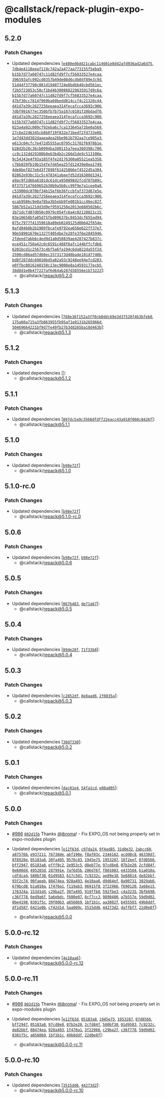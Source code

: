 # @callstack/repack-plugin-expo-modules

## 5.2.0

### Patch Changes

- Updated dependencies [[`e480ed6dd21cabc114601e8d42afd936ad2a6d75`](https://github.com/callstack/repack/commit/e480ed6dd21cabc114601e8d42afd936ad2a6d75), [`7db4e4118eeaf119c742a2a477aa773155f5eba9`](https://github.com/callstack/repack/commit/7db4e4118eeaf119c742a2a477aa773155f5eba9), [`b15b7d77a60747c11d82fd9f7cf56833527e4caa`](https://github.com/callstack/repack/commit/b15b7d77a60747c11d82fd9f7cf56833527e4caa), [`396593afc992cd0357b49de08d6cdb0df89e3c9d`](https://github.com/callstack/repack/commit/396593afc992cd0357b49de08d6cdb0df89e3c9d), [`51d44f37790c081d19407724e6bdbb40cbd561ec`](https://github.com/callstack/repack/commit/51d44f37790c081d19407724e6bdbb40cbd561ec), [`f2b5f23853c58cf1bd4b300888229635917d9c6a`](https://github.com/callstack/repack/commit/f2b5f23853c58cf1bd4b300888229635917d9c6a), [`b15b7d77a60747c11d82fd9f7cf56833527e4caa`](https://github.com/callstack/repack/commit/b15b7d77a60747c11d82fd9f7cf56833527e4caa), [`47bf30cc7814f969ba69bedd814ccf4c21320c44`](https://github.com/callstack/repack/commit/47bf30cc7814f969ba69bedd814ccf4c21320c44), [`d41d7a39c2627256eeaea314fecafcca3692c906`](https://github.com/callstack/repack/commit/d41d7a39c2627256eeaea314fecafcca3692c906), [`7dbf991677ec350bfb7b75a187c0101f20bdadf0`](https://github.com/callstack/repack/commit/7dbf991677ec350bfb7b75a187c0101f20bdadf0), [`d41d7a39c2627256eeaea314fecafcca3692c906`](https://github.com/callstack/repack/commit/d41d7a39c2627256eeaea314fecafcca3692c906), [`b15b7d77a60747c11d82fd9f7cf56833527e4caa`](https://github.com/callstack/repack/commit/b15b7d77a60747c11d82fd9f7cf56833527e4caa), [`023a4a92c009cf92eba6c7ca133645a72be0a569`](https://github.com/callstack/repack/commit/023a4a92c009cf92eba6c7ca133645a72be0a569), [`27c6e2246345cb8b0f19f832e71bedf2fd733e08`](https://github.com/callstack/repack/commit/27c6e2246345cb8b0f19f832e71bedf2fd733e08), [`1e7d43dd302daaea4ea26be9b1b792aa7ce905a3`](https://github.com/callstack/repack/commit/1e7d43dd302daaea4ea26be9b1b792aa7ce905a3), [`e613c04cfc7e472d5555ac0795c31702f6978b1e`](https://github.com/callstack/repack/commit/e613c04cfc7e472d5555ac0795c31702f6978b1e), [`b28d2b20c36cb0994ba300115a7eea360398c700`](https://github.com/callstack/repack/commit/b28d2b20c36cb0994ba300115a7eea360398c700), [`cc9c132dd29380b8e63b4b2c266d1de9c513100e`](https://github.com/callstack/repack/commit/cc9c132dd29380b8e63b4b2c266d1de9c513100e), [`9c54343e4f93a185f4fe2d176360a05521ea5358`](https://github.com/callstack/repack/commit/9c54343e4f93a185f4fe2d176360a05521ea5358), [`c7bb829fb19b154fe7d45ea25fd12439e0ea1749`](https://github.com/callstack/repack/commit/c7bb829fb19b154fe7d45ea25fd12439e0ea1749), [`4de8bef827e6d3f7898f61425866ef4522d5a304`](https://github.com/callstack/repack/commit/4de8bef827e6d3f7898f61425866ef4522d5a304), [`02862e93bc31c5c478341abeefd52d16388d1341`](https://github.com/callstack/repack/commit/02862e93bc31c5c478341abeefd52d16388d1341), [`a9ac9f2d66a8101dc61dca950898d2fcd707b89c`](https://github.com/callstack/repack/commit/a9ac9f2d66a8101dc61dca950898d2fcd707b89c), [`0f3757147669652b30b9a5b0cc99f9e7a1cee0a8`](https://github.com/callstack/repack/commit/0f3757147669652b30b9a5b0cc99f9e7a1cee0a8), [`c53900dc070bf34b15ef6b36fccbfaf373d67e5e`](https://github.com/callstack/repack/commit/c53900dc070bf34b15ef6b36fccbfaf373d67e5e), [`d41d7a39c2627256eeaea314fecafcca3692c906`](https://github.com/callstack/repack/commit/d41d7a39c2627256eeaea314fecafcca3692c906), [`ecab9586c9e0af8ba3b5ebb9fe001b1cc46ec82f`](https://github.com/callstack/repack/commit/ecab9586c9e0af8ba3b5ebb9fe001b1cc46ec82f), [`5867b52a121dd3d9ef9591258e2013e660502b6c`](https://github.com/callstack/repack/commit/5867b52a121dd3d9ef9591258e2013e660502b6c), [`1b71dcfd87d050c0979c054fc6a4c02128821c15`](https://github.com/callstack/repack/commit/1b71dcfd87d050c0979c054fc6a4c02128821c15), [`03e10658bfa05d75fbd096376c8453dcf655ad94`](https://github.com/callstack/repack/commit/03e10658bfa05d75fbd096376c8453dcf655ad94), [`075c7977f41359618a89eb0249125d0b642f654e`](https://github.com/callstack/repack/commit/075c7977f41359618a89eb0249125d0b642f654e), [`0afd84b8b2b1909fbcafe9792ea656e622ff37e7`](https://github.com/callstack/repack/commit/0afd84b8b2b1909fbcafe9792ea656e622ff37e7), [`90e58901670e1327f4054be7e20fe3f6e2845946`](https://github.com/callstack/repack/commit/90e58901670e1327f4054be7e20fe3f6e2845946), [`2fdeed7abb6c4ed9d1a0d58839ae4287427b837c`](https://github.com/callstack/repack/commit/2fdeed7abb6c4ed9d1a0d58839ae4287427b837c), [`ece451c750a42c0c6591c488f6afc144bffcfdb8`](https://github.com/callstack/repack/commit/ece451c750a42c0c6591c488f6afc144bffcfdb8), [`6201bcd1c25673c4bf5a6fa194c6da022da55f2d`](https://github.com/callstack/repack/commit/6201bcd1c25673c4bf5a6fa194c6da022da55f2d), [`2590cd86ad57d68ec1573173d48ba4e101d7740b`](https://github.com/callstack/repack/commit/2590cd86ad57d68ec1573173d48ba4e101d7740b), [`bd8f287ddc69010bd5a02a93c9248ee94efcd283`](https://github.com/callstack/repack/commit/bd8f287ddc69010bd5a02a93c9248ee94efcd283), [`e0ffbc0816240150c13ec9008e8a14593177ecb5`](https://github.com/callstack/repack/commit/e0ffbc0816240150c13ec9008e8a14593177ecb5), [`38d8d1e0b477227af6d64ab287d38556e1b73222`](https://github.com/callstack/repack/commit/38d8d1e0b477227af6d64ab287d38556e1b73222)]:
  - @callstack/repack@5.2.0

## 5.1.3

### Patch Changes

- Updated dependencies [[`768e36f152a3ff0cb0ddc69e3d37520f4b3bfeb0`](https://github.com/callstack/repack/commit/768e36f152a3ff0cb0ddc69e3d37520f4b3bfeb0), [`175a60a715a3fb863955fb95af1e0131b265966d`](https://github.com/callstack/repack/commit/175a60a715a3fb863955fb95af1e0131b265966d), [`50469664221bf9d7fe49fb27b3dd265ba18d463b`](https://github.com/callstack/repack/commit/50469664221bf9d7fe49fb27b3dd265ba18d463b)]:
  - @callstack/repack@5.1.3

## 5.1.2

### Patch Changes

- Updated dependencies []:
  - @callstack/repack@5.1.2

## 5.1.1

### Patch Changes

- Updated dependencies [[`897dc5a9c3568dfdff22eacc43a918f060c8426f`](https://github.com/callstack/repack/commit/897dc5a9c3568dfdff22eacc43a918f060c8426f)]:
  - @callstack/repack@5.1.1

## 5.1.0

### Patch Changes

- Updated dependencies [[`b98e72f`](https://github.com/callstack/repack/commit/b98e72fda05f3f4dcdab0430165a4cdf698dd584)]
  - @callstack/repack@5.1.0

## 5.1.0-rc.0

### Patch Changes

- Updated dependencies [[`b98e72f`](https://github.com/callstack/repack/commit/b98e72fda05f3f4dcdab0430165a4cdf698dd584)]
  - @callstack/repack@5.1.0-rc.0

## 5.0.6

### Patch Changes

- Updated dependencies [[`b98e72f`](https://github.com/callstack/repack/commit/b98e72fda05f3f4dcdab0430165a4cdf698dd584), [`b98e72f`](https://github.com/callstack/repack/commit/b98e72fda05f3f4dcdab0430165a4cdf698dd584)]:
  - @callstack/repack@5.0.6

## 5.0.5

### Patch Changes

- Updated dependencies [[`067b483`](https://github.com/callstack/repack/commit/067b4835f337e1f9edc20cb0e22e20c22726ae2e), [`de71a67`](https://github.com/callstack/repack/commit/de71a6746f9019cf48d9ce6b81968ea39cd12f20)]:
  - @callstack/repack@5.0.5

## 5.0.4

### Patch Changes

- Updated dependencies [[`89de28f`](https://github.com/callstack/repack/commit/89de28f60638f365cfaff196cc0e68053228326a), [`71f33b8`](https://github.com/callstack/repack/commit/71f33b86dd086daef4cd086510832b0313cf28d2)]:
  - @callstack/repack@5.0.4

## 5.0.3

### Patch Changes

- Updated dependencies [[`c2852df`](https://github.com/callstack/repack/commit/c2852dfb261b0321e7fb6a12bdfc6f1ef7e479d2), [`8e8aad6`](https://github.com/callstack/repack/commit/8e8aad6cfe0669ef01d7071e86a680a498e1b811), [`2f0835a`](https://github.com/callstack/repack/commit/2f0835a64740a570e1fb82c23d0a08fb789a7489)]:
  - @callstack/repack@5.0.3

## 5.0.2

### Patch Changes

- Updated dependencies [[`30d7330`](https://github.com/callstack/repack/commit/30d73301971ee27efabd7e8c8d9549dd94b38b69)]:
  - @callstack/repack@5.0.2

## 5.0.1

### Patch Changes

- Updated dependencies [[`dac01e4`](https://github.com/callstack/repack/commit/dac01e41d539f19fe9ab8800288eadb361444ed0), [`54fa1cd`](https://github.com/callstack/repack/commit/54fa1cdb0a2e09c8de476290beacedbf3a5f7d85), [`e08a805`](https://github.com/callstack/repack/commit/e08a805a2190d33fb605c5603759245ff9d965a2)]:
  - @callstack/repack@5.0.1

## 5.0.0

### Patch Changes

- [#986](https://github.com/callstack/repack/pull/986) [`802d15b`](https://github.com/callstack/repack/commit/802d15b7836782007258c85e4591b30350a0e888) Thanks [@jbroma](https://github.com/jbroma)! - Fix EXPO_OS not being properly set in expo-modules plugin

- Updated dependencies [[`e12f63d`](https://github.com/callstack/repack/commit/e12f63d1ca1cc54f28015b390ea4cef92af429b1), [`c97da24`](https://github.com/callstack/repack/commit/c97da241876ec8dbe6c2d206590d697f429e86b4), [`9f4ad85`](https://github.com/callstack/repack/commit/9f4ad85648f02a127113e7c56d726a923cc0dc12), [`31d0e32`](https://github.com/callstack/repack/commit/31d0e32e6a4b9aa9d9d0fbd3f1ddd18e95a16757), [`2abcc60`](https://github.com/callstack/repack/commit/2abcc6060764501f6076bfb196e0b1e84f7af326), [`a87576b`](https://github.com/callstack/repack/commit/a87576b90e3dcad62d5f126ec22f7a867aab35ef), [`e937211`](https://github.com/callstack/repack/commit/e93721194e3d8eae64fa5da6f5e296378ad407e9), [`76738de`](https://github.com/callstack/repack/commit/76738de12fdf29f5af78aaa23f03337c33c7926a), [`abf190e`](https://github.com/callstack/repack/commit/abf190e7e2571b3ef66cba9d26dd65d1548e4ab7), [`f8af03c`](https://github.com/callstack/repack/commit/f8af03cd231c3d95a92099719d827e368f707b5c), [`2344162`](https://github.com/callstack/repack/commit/23441620335e91382dda01d0cc06278efede45cf), [`acdd0c8`](https://github.com/callstack/repack/commit/acdd0c801ab611a25164fce5302e20e61ae25292), [`46330d7`](https://github.com/callstack/repack/commit/46330d70db99a372046baf8ee4565e4a21e5b4f3), [`8f8928e`](https://github.com/callstack/repack/commit/8f8928ea9cd5b0713bfddb1e4c3e0df670e21000), [`05183a8`](https://github.com/callstack/repack/commit/05183a8644e4f1c0d7f8b9261192dcb72231c267), [`30fa495`](https://github.com/callstack/repack/commit/30fa4955008460fc94926a8d2cefb2efbd198cb5), [`9570c83`](https://github.com/callstack/repack/commit/9570c83918348a38f2fd01385755e9da0ef6fc08), [`1945e75`](https://github.com/callstack/repack/commit/1945e75eeb126f8d5bef318cf9571c420f7b3406), [`1953287`](https://github.com/callstack/repack/commit/19532876fb8bfbf271db552d983f12e5c26fc58a), [`18f2eef`](https://github.com/callstack/repack/commit/18f2eef7dbb2a79e709c1810c69a34b0a0fe9004), [`07d0566`](https://github.com/callstack/repack/commit/07d05663b9b758001e390635f75097b85a8b2436), [`bff2947`](https://github.com/callstack/repack/commit/bff2947dfad5dcd23d39dbdcfcb455529934d967), [`05183a8`](https://github.com/callstack/repack/commit/05183a8644e4f1c0d7f8b9261192dcb72231c267), [`efff0c2`](https://github.com/callstack/repack/commit/efff0c29801db04eddbbc8f3776cb3e56457f585), [`2e953c5`](https://github.com/callstack/repack/commit/2e953c56157dad3e131be25e2eeb93ddf60919ed), [`d8eb77e`](https://github.com/callstack/repack/commit/d8eb77e1ebade637d96e44a8b8f3bf0eaf00846b), [`97cd8e8`](https://github.com/callstack/repack/commit/97cd8e85146ad2dbc8110952c1447884a84194fc), [`07b2e20`](https://github.com/callstack/repack/commit/07b2e2059487f0b6962b05016e7f1453ba35c379), [`2cfd84f`](https://github.com/callstack/repack/commit/2cfd84f8bcf6e7c241aab3e24cde97e7e85afbc5), [`0e600d4`](https://github.com/callstack/repack/commit/0e600d4d8df577622ba8cbc49ff1ef80f257620d), [`495203d`](https://github.com/callstack/repack/commit/495203dc3a1d219aea623afe99912957d8f0e0a1), [`287991e`](https://github.com/callstack/repack/commit/287991eb002725f78c23aafe89131fcadb8edaf1), [`7af6d5b`](https://github.com/callstack/repack/commit/7af6d5bad8288ea58dd246243fe96439709cbe97), [`206d76f`](https://github.com/callstack/repack/commit/206d76f30a4858680839fa53b9f8a3a2070ed9f8), [`f801083`](https://github.com/callstack/repack/commit/f801083f7ba616e77fa77c1c6321875de6886388), [`e433584`](https://github.com/callstack/repack/commit/e4335840a4b1ed59affc89375988ba6a9db57891), [`b1a010a`](https://github.com/callstack/repack/commit/b1a010a7dd8af5612759e134249ae0587e42aef7), [`cdfdca4`](https://github.com/callstack/repack/commit/cdfdca4aa481020d4b2cbd260297e39984384d1c), [`580bf30`](https://github.com/callstack/repack/commit/580bf306ba9f9cd1d3dfed0227aad64abd1c3752), [`01d9583`](https://github.com/callstack/repack/commit/01d9583cada929a16b6d40c6476f0508847b0fff), [`617c501`](https://github.com/callstack/repack/commit/617c5018e1f2b0520f6f978b2c1440239196f662), [`7c9232c`](https://github.com/callstack/repack/commit/7c9232c0dfbd5ab35277262037bb8a356db448d8), [`ae89e38`](https://github.com/callstack/repack/commit/ae89e38fd13fab7c133f8e1c68bc7f02f5cdf04d), [`5e68814`](https://github.com/callstack/repack/commit/5e688146c2da861d5fcf0e647e0a1e386f38a4cf), [`de82bbf`](https://github.com/callstack/repack/commit/de82bbf232331666e7739adc8a5e69133dde2e3e), [`93f2c74`](https://github.com/callstack/repack/commit/93f2c745092ae83e31bc1ac9fe5c89a5b64c495f), [`90faeeb`](https://github.com/callstack/repack/commit/90faeeb7d6be9ddf5aa74c9552df01ec58d5372c), [`88474ea`](https://github.com/callstack/repack/commit/88474ea1d52267df6a7187c280b793f516ffdfb0), [`928a493`](https://github.com/callstack/repack/commit/928a493ead0f77cab7f1031e2df0b63f8ed65137), [`4e10aa6`](https://github.com/callstack/repack/commit/4e10aa6a0c198823bf1b682d9d2e87c39657ac65), [`d9d64ef`](https://github.com/callstack/repack/commit/d9d64ef6438e75086bd970cd600e936e46e7962f), [`8a90731`](https://github.com/callstack/repack/commit/8a9073146c6541ed374541b9bcf9ebe3c4f70e9a), [`3029ab6`](https://github.com/callstack/repack/commit/3029ab6d48312a51c19a257c11fcd02016a44af3), [`679bcd8`](https://github.com/callstack/repack/commit/679bcd8917aca587c36d550101e9dd9578e1e172), [`b1a010a`](https://github.com/callstack/repack/commit/b1a010a7dd8af5612759e134249ae0587e42aef7), [`1f470a1`](https://github.com/callstack/repack/commit/1f470a11e93f8af22badbafc47256db3a32ecac8), [`f119ab3`](https://github.com/callstack/repack/commit/f119ab3eb94eff9d2cc1aec8fcf9f835c3025abc), [`96915f8`](https://github.com/callstack/repack/commit/96915f80b08e474127271475d132644efeab4bee), [`3f22966`](https://github.com/callstack/repack/commit/3f22966db4ce43f89d7e544d1a24234ed117480d), [`f690120`](https://github.com/callstack/repack/commit/f69012062335824521a332233f0de6fae5d14ca2), [`3a68e15`](https://github.com/callstack/repack/commit/3a68e157a6a5e07dc2e0003ead02b8f965fd3d49), [`176324a`](https://github.com/callstack/repack/commit/176324a8d09d34dd1fbc68e0e227640834138f5a), [`153d1d4`](https://github.com/callstack/repack/commit/153d1d4513498a85ccc7303222455c3372108406), [`c29ba2f`](https://github.com/callstack/repack/commit/c29ba2f616328d34670f661336d3c43b4ca2ef3e), [`30fa495`](https://github.com/callstack/repack/commit/30fa4955008460fc94926a8d2cefb2efbd198cb5), [`919ffb8`](https://github.com/callstack/repack/commit/919ffb869588cef0eb120e5195d16952e0e45808), [`592fbe3`](https://github.com/callstack/repack/commit/592fbe3fe8eeeeb856d260c3106f5f6cd6eeaef8), [`c4a3235`](https://github.com/callstack/repack/commit/c4a32354feaccdfda8570b6a065dc6f7a6b9f6d0), [`3bfb690`](https://github.com/callstack/repack/commit/3bfb6909d7363787bbfd1584e1749b4ff516aa92), [`c36f778`](https://github.com/callstack/repack/commit/c36f77838d59f0692171f7114ac68fa11e4a3100), [`6ed9a6f`](https://github.com/callstack/repack/commit/6ed9a6fcb40ba946b39dfe1d302ad2ebf9dffacf), [`5a6ebdc`](https://github.com/callstack/repack/commit/5a6ebdcaf0687bd6da9d2907638cd219daabcf39), [`f600e07`](https://github.com/callstack/repack/commit/f600e075645c5f310abe67591cbdf11221944cba), [`8cf7cc3`](https://github.com/callstack/repack/commit/8cf7cc3622ad85cf093005c5c55c8dd63940a57b), [`9890400`](https://github.com/callstack/repack/commit/9890400fe5ac750698ceb3eaf72e0b3a86ae4a73), [`a7b557e`](https://github.com/callstack/repack/commit/a7b557ed162166d9bc152b06d8be3169a0a2a176), [`59d9d02`](https://github.com/callstack/repack/commit/59d9d02ecabf5caffa87c748aa0b92191d0f4e84), [`0be4198`](https://github.com/callstack/repack/commit/0be41980f2431d2a534e501062b10a08d3901f78), [`8301f5c`](https://github.com/callstack/repack/commit/8301f5c77d7e75c155cbb427b4ac380565e946f7), [`39f80b3`](https://github.com/callstack/repack/commit/39f80b3661a348b9d778f76af2848ed615582d23), [`a8560b9`](https://github.com/callstack/repack/commit/a8560b988cb2adfd8e23fcfdcdc783b860b07c8a), [`1bf1b1c`](https://github.com/callstack/repack/commit/1bf1b1cb830008167bce913745dade8186281608), [`aa3802f`](https://github.com/callstack/repack/commit/aa3802f8a9a06c3cbcaa932ea45cf27f2a523927), [`b455503`](https://github.com/callstack/repack/commit/b4555030b7827e14084db282accd138945d532c5), [`49b8ddf`](https://github.com/callstack/repack/commit/49b8ddf1e58f0e59e8801692249e2a24df37cdf4), [`df1d587`](https://github.com/callstack/repack/commit/df1d587115abb61a7168d02d04e451ee3f8066de), [`6421e0b`](https://github.com/callstack/repack/commit/6421e0b9b5a91116bad280bae9462f6974f66caa), [`cf42d14`](https://github.com/callstack/repack/commit/cf42d149ca1ccb8caae9085ab7710ff7b603a9d0), [`5aa009c`](https://github.com/callstack/repack/commit/5aa009c9ea1fada2572813effc0d88499a509c0f), [`3515dd6`](https://github.com/callstack/repack/commit/3515dd689f78f26215d4a4ee9b46a432fad1e8cc), [`44273d2`](https://github.com/callstack/repack/commit/44273d2d064ed91f6e6a4ce7dc8c56d8c7de1b88), [`daffbf7`](https://github.com/callstack/repack/commit/daffbf72088ba666d956e35a265546a89ee84f42), [`22d0e8f`](https://github.com/callstack/repack/commit/22d0e8faaeae221ace87f01a5fca639b4524fcbf)]:
  - @callstack/repack@5.0.0

## 5.0.0-rc.12

### Patch Changes

- Updated dependencies [[`4e10aa6`](https://github.com/callstack/repack/commit/4e10aa6a0c198823bf1b682d9d2e87c39657ac65)]:
  - @callstack/repack@5.0.0-rc.12

## 5.0.0-rc.11

### Patch Changes

- [#986](https://github.com/callstack/repack/pull/986) [`802d15b`](https://github.com/callstack/repack/commit/802d15b7836782007258c85e4591b30350a0e888) Thanks [@jbroma](https://github.com/jbroma)! - Fix EXPO_OS not being properly set in expo-modules plugin

- Updated dependencies [[`e12f63d`](https://github.com/callstack/repack/commit/e12f63d1ca1cc54f28015b390ea4cef92af429b1), [`05183a8`](https://github.com/callstack/repack/commit/05183a8644e4f1c0d7f8b9261192dcb72231c267), [`1945e75`](https://github.com/callstack/repack/commit/1945e75eeb126f8d5bef318cf9571c420f7b3406), [`1953287`](https://github.com/callstack/repack/commit/19532876fb8bfbf271db552d983f12e5c26fc58a), [`07d0566`](https://github.com/callstack/repack/commit/07d05663b9b758001e390635f75097b85a8b2436), [`bff2947`](https://github.com/callstack/repack/commit/bff2947dfad5dcd23d39dbdcfcb455529934d967), [`05183a8`](https://github.com/callstack/repack/commit/05183a8644e4f1c0d7f8b9261192dcb72231c267), [`97cd8e8`](https://github.com/callstack/repack/commit/97cd8e85146ad2dbc8110952c1447884a84194fc), [`07b2e20`](https://github.com/callstack/repack/commit/07b2e2059487f0b6962b05016e7f1453ba35c379), [`2cfd84f`](https://github.com/callstack/repack/commit/2cfd84f8bcf6e7c241aab3e24cde97e7e85afbc5), [`580bf30`](https://github.com/callstack/repack/commit/580bf306ba9f9cd1d3dfed0227aad64abd1c3752), [`01d9583`](https://github.com/callstack/repack/commit/01d9583cada929a16b6d40c6476f0508847b0fff), [`7c9232c`](https://github.com/callstack/repack/commit/7c9232c0dfbd5ab35277262037bb8a356db448d8), [`de82bbf`](https://github.com/callstack/repack/commit/de82bbf232331666e7739adc8a5e69133dde2e3e), [`88474ea`](https://github.com/callstack/repack/commit/88474ea1d52267df6a7187c280b793f516ffdfb0), [`928a493`](https://github.com/callstack/repack/commit/928a493ead0f77cab7f1031e2df0b63f8ed65137), [`1f470a1`](https://github.com/callstack/repack/commit/1f470a11e93f8af22badbafc47256db3a32ecac8), [`3f22966`](https://github.com/callstack/repack/commit/3f22966db4ce43f89d7e544d1a24234ed117480d), [`c29ba2f`](https://github.com/callstack/repack/commit/c29ba2f616328d34670f661336d3c43b4ca2ef3e), [`c36f778`](https://github.com/callstack/repack/commit/c36f77838d59f0692171f7114ac68fa11e4a3100), [`59d9d02`](https://github.com/callstack/repack/commit/59d9d02ecabf5caffa87c748aa0b92191d0f4e84), [`8301f5c`](https://github.com/callstack/repack/commit/8301f5c77d7e75c155cbb427b4ac380565e946f7), [`a8560b9`](https://github.com/callstack/repack/commit/a8560b988cb2adfd8e23fcfdcdc783b860b07c8a), [`1bf1b1c`](https://github.com/callstack/repack/commit/1bf1b1cb830008167bce913745dade8186281608), [`49b8ddf`](https://github.com/callstack/repack/commit/49b8ddf1e58f0e59e8801692249e2a24df37cdf4), [`22d0e8f`](https://github.com/callstack/repack/commit/22d0e8faaeae221ace87f01a5fca639b4524fcbf)]:
  - @callstack/repack@5.0.0-rc.11

## 5.0.0-rc.10

### Patch Changes

- Updated dependencies [[`3515dd6`](https://github.com/callstack/repack/commit/3515dd689f78f26215d4a4ee9b46a432fad1e8cc), [`44273d2`](https://github.com/callstack/repack/commit/44273d2d064ed91f6e6a4ce7dc8c56d8c7de1b88)]:
  - @callstack/repack@5.0.0-rc.10
